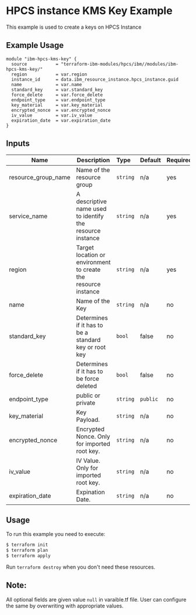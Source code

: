 # HPCS instance KMS Key Example

This example is used to create a keys on HPCS Instance
## Example Usage
```
module "ibm-hpcs-kms-key" {
  source           = "terraform-ibm-modules/hpcs/ibm//modules/ibm-hpcs-kms-key/"
  region           = var.region
  instance_id      = data.ibm_resource_instance.hpcs_instance.guid
  name             = var.name
  standard_key     = var.standard_key
  force_delete     = var.force_delete
  endpoint_type    = var.endpoint_type
  key_material     = var.key_material
  encrypted_nonce  = var.encrypted_nonce
  iv_value         = var.iv_value
  expiration_date  = var.expiration_date
}

```

<!-- BEGINNING OF PRE-COMMIT-TERRAFORM DOCS HOOK -->
## Inputs

| Name                     | Description                                                    | Type   |Default    |Required |
|--------------------------|----------------------------------------------------------------|:-------|:----------|:--------|
| resource\_group_name     | Name of the resource group                                     |`string`| n/a       | yes     |
| service_name             | A descriptive name used to identify the resource instance      |`string`| n/a       | yes     |
| region                   | Target location or environment to create the resource instance |`string`| n/a       | yes     |
| name                     | Name of the Key                                                |`string`| n/a       | no      |
| standard_key             | Determines if it has to be a standard key or root key          |`bool`  | false     | no      |
| force_delete             | Determines if it has to be force deleted                       |`bool`  | false     | no      |
| endpoint_type            | public or private                                              |`string`| `public`  | no      |
| key_material             | Key Payload.                                                   |`string`| n/a       | no      |
| encrypted_nonce          | Encrypted Nonce. Only for imported root key.                   |`string`| n/a       | no      |
| iv_value                 | IV Value. Only for imported root key.                          |`string`| n/a       | no      |
| expiration_date          | Expination Date.                                               |`string`| n/a       | no      |

<!-- END OF PRE-COMMIT-TERRAFORM DOCS HOOK -->

## Usage

To run this example you need to execute:

```bash
$ terraform init
$ terraform plan 
$ terraform apply
```

Run `terraform destroy` when you don't need these resources.

 ## Note:
 All optional fields are given value `null` in varaible.tf file. User can configure the same by overwriting with appropriate values.